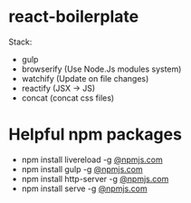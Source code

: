 # react-boilerplate

Stack:
  - gulp 
  - browserify (Use Node.Js modules system)
  - watchify (Update on file changes)
  - reactify (JSX -> JS)
  - concat  (concat css files)

# Helpful npm packages

- npm install livereload -g [@npmjs.com](https://www.npmjs.com/package/livereload)
- npm install gulp -g [@npmjs.com](https://www.npmjs.com/package/gulp)
- npm install http-server -g [@npmjs.com](https://www.npmjs.com/package/http-server)
- npm install serve -g [@npmjs.com](https://www.npmjs.com/package/serve)
